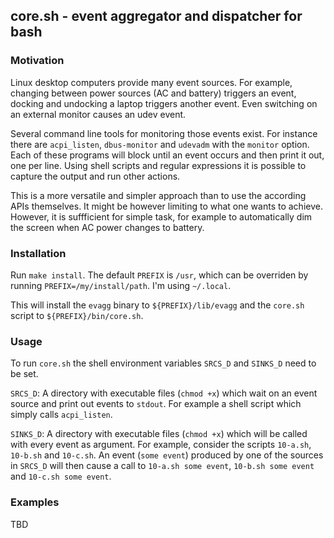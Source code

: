 ## core.sh - event aggregator and dispatcher for bash

### Motivation

Linux desktop computers provide many event sources. For example, changing
between power sources (AC and battery) triggers an event, docking and undocking
a laptop triggers another event. Even switching on an external monitor causes an
udev event.

Several command line tools for monitoring those events exist. For instance there
are `acpi_listen`, `dbus-monitor` and `udevadm` with the `monitor` option. Each
of these programs will block until an event occurs and then print it out, one
per line. Using shell scripts and regular expressions it is possible to capture
the output and run other actions.

This is a more versatile and simpler approach than to use the according APIs
themselves. It might be however limiting to what one wants to achieve. However,
it is suffficient for simple task, for example to automatically dim the screen
when AC power changes to battery.

### Installation

Run `make install`. The default `PREFIX` is `/usr`, which can be overriden by
running `PREFIX=/my/install/path`. I'm using `~/.local`.

This will install the `evagg` binary to `${PREFIX}/lib/evagg` and the `core.sh`
script to `${PREFIX}/bin/core.sh`.

### Usage

To run `core.sh` the shell environment variables `SRCS_D` and `SINKS_D` need to
be set.

`SRCS_D`: A directory with executable files (`chmod +x`) which wait on an event
source and print out events to `stdout`. For example a shell script which simply
calls `acpi_listen`.

`SINKS_D`: A directory with executable files (`chmod +x`) which will be called
with every event as argument. For example, consider the scripts `10-a.sh`,
`10-b.sh` and `10-c.sh`. An event (`some event`) produced by one of the sources
in `SRCS_D` will then cause a call to `10-a.sh some event`, `10-b.sh some event`
and `10-c.sh some event`.

### Examples

TBD

